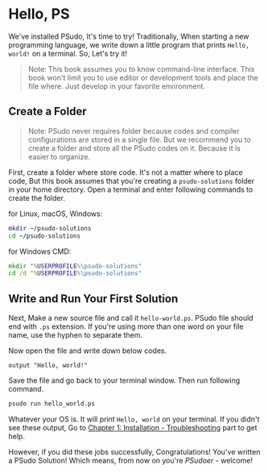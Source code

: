 # Hello, PS

We've installed PSudo, It's time to try!
Traditionally, When starting a new programming language,
we write down a little program that prints `Hello, world!` on a terminal.
So, Let's try it!

> Note: This book assumes you to know command-line interface.
> This book won't limit you to use editor or development tools
> and place the file where. Just develop in your favorite environment.

## Create a Folder

> Note: PSudo never requires folder because codes and compiler configurations are stored in a single file.
> But we recommend you to create a folder and store all the PSudo codes on it. Because it is easier to organize.

First, create a folder where store code.
It's not a matter where to place code,
But this book assumes that you're creating a `psudo-solutions` folder in your home directory.
Open a terminal and enter following commands to create the folder.

for Linux, macOS, Windows:

```sh
mkdir ~/psudo-solutions
cd ~/psudo-solutions
```

for Windows CMD:

```cmd
mkdir "%USERPROFILE%\psudo-solutions"
cd /d "%USERPROFILE%\psudo-solutions"
```

## Write and Run Your First Solution

Next, Make a new source file and call it `hello-world.ps`.
PSudo file should end with `.ps` extension.
If you're using more than one word on your file name,
use the hyphen to separate them.

Now open the file and write down below codes.

```psudo
output "Hello, world!"
```

Save the file and go back to your terminal window.
Then run following command.

```sh
psudo run hello_world.ps
```

Whatever your OS is. It will print `Hello, world` on your terminal.
If you didn't see these output,
Go to [Chapter 1: Installation - Troubleshooting](./ch01-01-installation.md#troubleshooting) part to get help.

However, if you did these jobs successfully, Congratulations!
You've written a PSudo Solution!
Which means, from now on you're _PSudoer_ - welcome!
